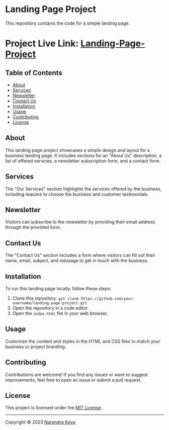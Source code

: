 # Landing Page Project

This repository contains the code for a simple landing page.

# Project Live Link: [Landing-Page-Project](https://narendrakoya999.github.io/Landing-Page-Project/)

## Table of Contents

- [About](#about)
- [Services](#services)
- [Newsletter](#newsletter)
- [Contact Us](#contact-us)
- [Installation](#installation)
- [Usage](#usage)
- [Contributing](#contributing)
- [License](#license)

## About

This landing page project showcases a simple design and layout for a business landing page. It includes sections for an "About Us" description, a list of offered services, a newsletter subscription form, and a contact form.

## Services

The "Our Services" section highlights the services offered by the business, including reasons to choose the business and customer testimonials.

## Newsletter

Visitors can subscribe to the newsletter by providing their email address through the provided form.

## Contact Us

The "Contact Us" section includes a form where visitors can fill out their name, email, subject, and message to get in touch with the business.

## Installation

To run this landing page locally, follow these steps:

1. Clone this repository: `git clone https://github.com/your-username/landing-page-project.git`
2. Open the repository in a code editor.
3. Open the `index.html` file in your web browser.

## Usage

Customize the content and styles in the HTML and CSS files to match your business or project branding.

## Contributing

Contributions are welcome! If you find any issues or want to suggest improvements, feel free to open an issue or submit a pull request.

## License

This project is licensed under the [MIT License](LICENSE).

---

Copyright © 2023 [Narendra Koya](https://github.com/NarendraKoya999)

